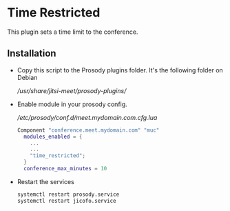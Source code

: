 # Time Restricted

This plugin sets a time limit to the conference.

## Installation

- Copy this script to the Prosody plugins folder. It's the following folder on
  Debian

  _/usr/share/jitsi-meet/prosody-plugins/_

- Enable module in your prosody config.

  _/etc/prosody/conf.d/meet.mydomain.com.cfg.lua_

  ```lua
  Component "conference.meet.mydomain.com" "muc"
    modules_enabled = {
      ...
      ...
      "time_restricted";
    }
    conference_max_minutes = 10
  ```

- Restart the services

  ```bash
  systemctl restart prosody.service
  systemctl restart jicofo.service
  ```
